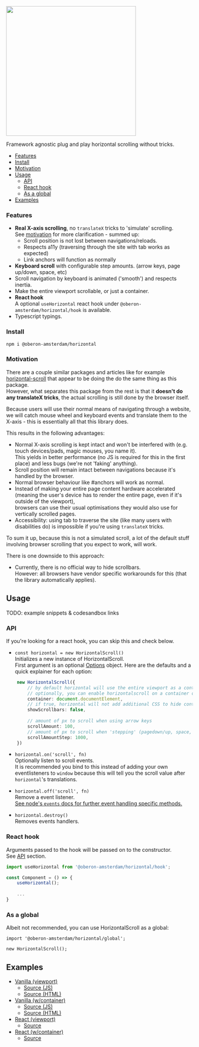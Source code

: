 <img src="https://jari.lol/7JqTxsErJS.png" width="350">

Framework agnostic plug and play horizontal scrolling without tricks.

<!-- START doctoc generated TOC please keep comment here to allow auto update -->
<!-- DON'T EDIT THIS SECTION, INSTEAD RE-RUN doctoc TO UPDATE -->


  - [Features](#features)
  - [Install](#install)
  - [Motivation](#motivation)
- [Usage](#usage)
  - [API](#api)
  - [React hook](#react-hook)
  - [As a global](#as-a-global)
- [Examples](#examples)

<!-- END doctoc generated TOC please keep comment here to allow auto update -->

### Features 

- **Real X-axis scrolling**, no `translateX` tricks to 'simulate' scrolling.  
See [motivation](#motivation) for more clarification - summed up:  
    - Scroll position is not lost between navigations/reloads.    
    - Respects a11y (traversing through the site with tab works as expected)  
    - Link anchors will function as normally
- **Keyboard scroll** with configurable step amounts. (arrow keys, page up/down, space, etc)  
- Scroll navigation by keyboard is animated ('smooth') and respects inertia.   
- Make the entire viewport scrollable, or just a container.
- **React hook**  
A optional `useHorizontal` react hook under `@oberon-amsterdam/horizontal/hook` is available.  
- Typescript typings.

### Install
```bash
npm i @oberon-amsterdam/horizontal
```

### Motivation

There are a couple similar packages and articles like for example [horizontal-scroll](https://github.com/corentinfardeau/horizontal-scroll) that appear to be doing the do the same thing as this package.  
However, what separates this package from the rest is that it **doesn't do any translateX tricks**, the actual scrolling is still done by the browser itself.  
  
Because users will use their normal means of navigating through a website, we will catch mouse wheel and keyboard events and translate them to the X-axis - this is essentially all that this library does.
  
This results in the following advantages: 

- Normal X-axis scrolling is kept intact and won't be interfered with (e.g. touch devices/pads, magic mouses, you name it).  
This yields in better performance (no JS is required for this in the first place) and less bugs (we're not 'faking' anything).
- Scroll position will remain intact between navigations because it's handled by the browser.  
- Normal browser behaviour like #anchors will work as normal.  
- Instead of making your entire page content hardware accelerated (meaning the user's device has to render the entire page, even if it's outside of the viewport),  
browsers can use their usual optimisations they would also use for vertically scrolled pages.
- Accessibility: using tab to traverse the site (like many users with disabilities do) is impossible if you're using `translateX` tricks. 

To sum it up, because this is not a simulated scroll, a lot of the default stuff involving browser scrolling that you expect to work, will work.

There is one downside to this approach:  

- Currently, there is no official way to hide scrollbars.   
However: all browsers have vendor specific workarounds for this (that the library automatically applies).  

## Usage

TODO: example snippets & codesandbox links

### API
If you're looking for a react hook, you can skip this and check below.

- `const horizontal = new HorizontalScroll()`  
Initializes a new instance of HorizontalScroll.  
First argument is an optional [Options](src/index.ts#L7-L10) object.
Here are the defaults and a quick explainer for each option:  
```ts
    new HorizontalScroll({
        // by default horizontal will use the entire viewport as a container.
        // optionally, you can enable horizontalscroll on a container only by passing a HTMLElement here
        container: document.documentElement,
        // if true, horizontal will not add additional CSS to hide container scrollbars 
        showScrollbars: false,
    
        // amount of px to scroll when using arrow keys
        scrollAmount: 100,
        // amount of px to scroll when 'stepping' (pagedown/up, space, etc)
        scrollAmountStep: 1000,
    })
```

- `horizontal.on('scroll', fn)`  
Optionally listen to scroll events.   
It is recommended you bind to this instead of adding your own eventlisteners to `window` because this will tell you the scroll value after `horizontal`'s translations.

- `horizontal.off('scroll', fn)`  
Remove a event listener.  
[See node's `events` docs for further event handling specific methods.](http://nodejs.org/api/events.html#events_events)  

- `horizontal.destroy()`  
Removes events handlers.

### React hook
Arguments passed to the hook will be passed on to the constructor.  
See [API](#api) section.

```js
import useHorizontal from '@oberon-amsterdam/horizontal/hook';

const Component = () => {
    useHorizontal();
    
    ...
}
```

### As a global

Albeit not recommended, you can use HorizontalScroll as a global:  
```
import '@oberon-amsterdam/horizontal/global';

new HorizontalScroll();
```

## Examples

- [Vanilla (viewport)](https://horizontal-scroll.netlify.com/vanilla.html)    
  - [Source (JS)](examples/vanilla.js)
  - [Source (HTML)](examples/vanilla.html)
- [Vanilla (w/container)](https://horizontal-scroll.netlify.com/vanilla-container.html)    
  - [Source (JS)](examples/vanilla-container.js)
  - [Source (HTML)](examples/vanilla-container.html)
- [React (viewport)](https://horizontal-scroll.netlify.com/react.html)    
  - [Source](examples/react.tsx)
- [React (w/container)](https://horizontal-scroll.netlify.com/react-container.html)    
  - [Source](examples/react-container.tsx)
